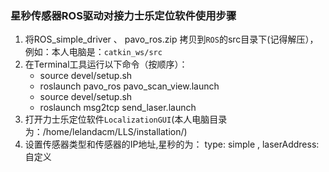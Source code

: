 ### 星秒传感器ROS驱动对接力士乐定位软件使用步骤

1. 将ROS_simple_driver 、 pavo_ros.zip 拷贝到`ROS`的src目录下(记得解压），例如：本人电脑是：`catkin_ws/src`
2. 在Terminal工具运行以下命令（按顺序）：
   * source devel/setup.sh
   * roslaunch pavo_ros pavo_scan_view.launch
   * source devel/setup.sh
   * roslaunch msg2tcp send_laser.launch
3. 打开力士乐定位软件`LocalizationGUI`(本人电脑目录为：/home/lelandacm/LLS/installation/)
4. 设置传感器类型和传感器的IP地址,星秒的为： type: simple ,  laserAddress: 自定义
